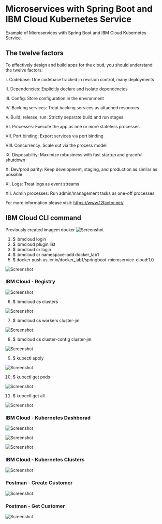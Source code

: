 # Microservices with Spring Boot and IBM Cloud Kubernetes Service

Example of Microservices with Spring Boot and IBM Cloud Kubernetes Service.

## The twelve factors
To effectively design and build apps for the cloud, you should understand the twelve factors:

I. Codebase: One codebase tracked in revision control, many deployments

II. Dependencies: Explicitly declare and isolate dependencies

III. Config: Store configuration in the environment

IV. Backing services: Treat backing services as attached resources

V. Build, release, run: Strictly separate build and run stages

VI. Processes: Execute the app as one or more stateless processes

VII. Port binding: Export services via port binding

VIII. Concurrency: Scale out via the process model

IX. Disposability: Maximize robustness with fast startup and graceful shutdown

X. Dev/prod parity: Keep development, staging, and production as similar as possible

XI. Logs: Treat logs as event streams

XII. Admin processes: Run admin/management tasks as one-off processes

For more information please visit: https://www.12factor.net/


## IBM Cloud CLI command

Previously created imagem docker
![Screenshot](prtsc/docker-images.png)


1. $ ibmcloud login
2. $ ibmcloud plugin list
3. $ ibmcloud cr login
4. $ ibmcloud cr namespace-add docker_lab1
5. $ docker push us.icr.io/docker_lab1/springboot-microservice-cloud:1.0

![Screenshot](prtsc/docker-push.png)

### IBM Cloud - Registry

![Screenshot](prtsc/ibm-cloud-kubernetes-01.png)

6. $ ibmcloud cs clusters

![Screenshot](prtsc/ibm-cloud-kubernetes-02.png)

7. $ ibmcloud cs workers cluster-jm

![Screenshot](prtsc/ibm-cloud-kubernetes-03.png)

8. $ ibmcloud cs cluster-config cluster-jm

![Screenshot](prtsc/ibm-cloud-kubernetes-04.png)

9. $ kubectl apply

![Screenshot](prtsc/ibm-cloud-kubernetes-05.png)

10. $ kubectl get pods

![Screenshot](prtsc/ibm-cloud-kubernetes-06.png)

11. $ kubectl get all

![Screenshot](prtsc/ibm-cloud-kubernetes-07.png)

### IBM Cloud - Kubernetes Dashborad

![Screenshot](prtsc/ibm-cloud-kubernetes-08.png)


![Screenshot](prtsc/ibm-cloud-kubernetes-10.png)


![Screenshot](prtsc/ibm-cloud-kubernetes-11.png)


### IBM Cloud - Kubernetes Clusters

![Screenshot](prtsc/ibm-cloud-kubernetes-09.png)


### Postman - Create Customer

![Screenshot](prtsc/postman-create-customer.png)


### Postman - Get Customer 

![Screenshot](prtsc/postman-get-customer.png)










